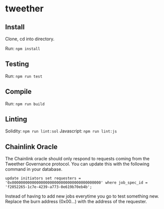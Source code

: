# tweether

## Install

Clone, cd into directory.

Run: `npm install`

## Testing

Run: `npm run test`

## Compile

Run: `npm run build`

## Linting

Solidity: `npm run lint:sol`
Javascript: `npm run lint:js`

## Chainlink Oracle

The Chainlink oracle should only respond to requests coming from the Tweether Governance protocol. You can update this with the following command in your database.

`update initiators set requesters = '0x0000000000000000000000000000000000000000' where job_spec_id = 'f2052265-1c7e-4239-a773-0e619b70eb4b';`

Instead of having to add new jobs everytime you go to test something new. Replace the burn address (0x00...) with the address of the requester. 

